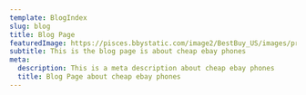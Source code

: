 ```yaml
---
template: BlogIndex
slug: blog
title: Blog Page
featuredImage: https://pisces.bbystatic.com/image2/BestBuy_US/images/products/6223/6223303_sd.jpg
subtitle: This is the blog page is about cheap ebay phones
meta:
  description: This is a meta description about cheap ebay phones
  title: Blog Page about cheap ebay phones
---
```

